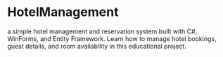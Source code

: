 # HotelManagement
a simple hotel management and reservation system built with C#, WinForms, and Entity Framework. Learn how to manage hotel bookings, guest details, and room availability in this educational project. 
